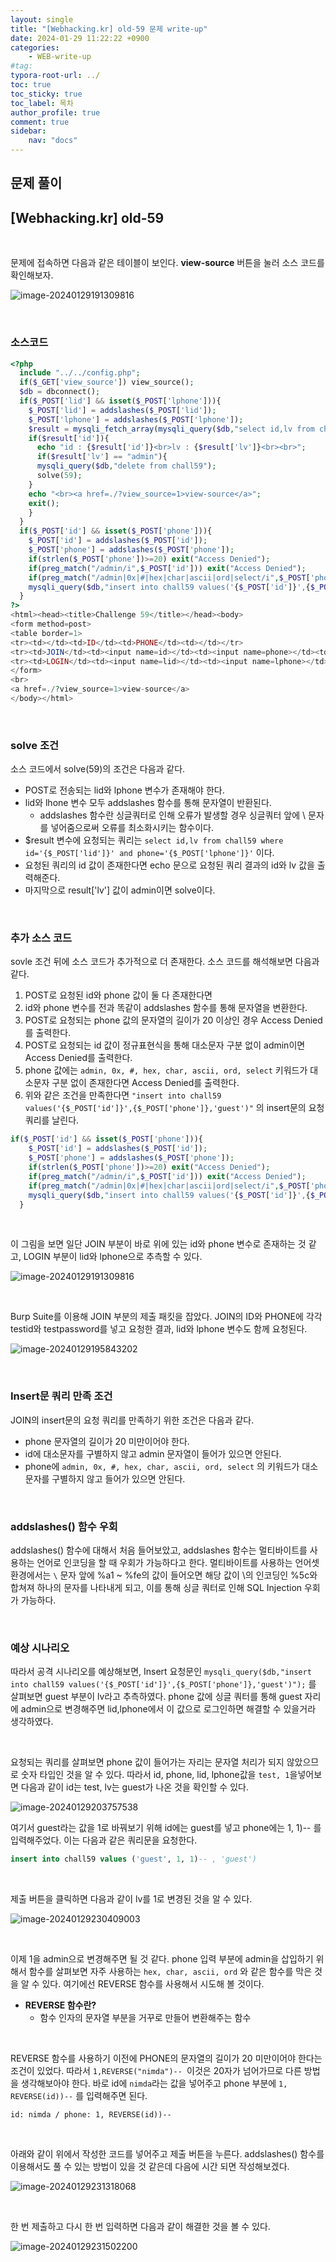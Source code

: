 ```yaml
---
layout: single
title: "[Webhacking.kr] old-59 문제 write-up"
date: 2024-01-29 11:22:22 +0900
categories: 
    - WEB-write-up
#tag: 
typora-root-url: ../
toc: true
toc_sticky: true
toc_label: 목차
author_profile: true
comment: true
sidebar:
    nav: "docs"
---
```




## 문제 풀이





## [Webhacking.kr] old-59 

<br>

문제에 접속하면 다음과 같은 테이블이 보인다.  **view-source** 버튼을 눌러 소스 코드를 확인해보자.

![image-20240129191309816](/images/2024-01-29-old59/image-20240129191309816.png)

<br>

### 소스코드

```php
<?php
  include "../../config.php";
  if($_GET['view_source']) view_source();
  $db = dbconnect();
  if($_POST['lid'] && isset($_POST['lphone'])){
    $_POST['lid'] = addslashes($_POST['lid']);
    $_POST['lphone'] = addslashes($_POST['lphone']);
    $result = mysqli_fetch_array(mysqli_query($db,"select id,lv from chall59 where id='{$_POST['lid']}' and phone='{$_POST['lphone']}'"));
    if($result['id']){
      echo "id : {$result['id']}<br>lv : {$result['lv']}<br><br>";
      if($result['lv'] == "admin"){
      mysqli_query($db,"delete from chall59");
      solve(59);
    }
    echo "<br><a href=./?view_source=1>view-source</a>";
    exit();
    }
  }
  if($_POST['id'] && isset($_POST['phone'])){
    $_POST['id'] = addslashes($_POST['id']);
    $_POST['phone'] = addslashes($_POST['phone']);
    if(strlen($_POST['phone'])>=20) exit("Access Denied");
    if(preg_match("/admin/i",$_POST['id'])) exit("Access Denied");
    if(preg_match("/admin|0x|#|hex|char|ascii|ord|select/i",$_POST['phone'])) exit("Access Denied");
    mysqli_query($db,"insert into chall59 values('{$_POST['id']}',{$_POST['phone']},'guest')");
  }
?>
<html><head><title>Challenge 59</title></head><body>
<form method=post>
<table border=1>
<tr><td></td><td>ID</td><td>PHONE</td><td></td></tr>
<tr><td>JOIN</td><td><input name=id></td><td><input name=phone></td><td><input type=submit></td></tr>
<tr><td>LOGIN</td><td><input name=lid></td><td><input name=lphone></td><td><input type=submit></td></tr>
</form>
<br>
<a href=./?view_source=1>view-source</a>
</body></html>
```

<br>

### solve 조건

소스 코드에서 solve(59)의 조건은 다음과 같다.

- POST로 전송되는 lid와 lphone 변수가 존재해야 한다.
- lid와 lhone 변수 모두 addslashes 함수를 통해 문자열이 반환된다.
  - addslashes 함수란 싱글쿼터로 인해 오류가 발생할 경우 싱글쿼터 앞에 \ 문자를 넣어줌으로써 오류를 최소화시키는 함수이다.
- $result 변수에 요청되는 쿼리는 `select id,lv from chall59 where id='{$_POST['lid']}' and phone='{$_POST['lphone']}'` 이다.
- 요청된 쿼리의 id 값이 존재한다면 echo 문으로 요청된 쿼리 결과의 id와 lv 값을 출력해준다.
- 마지막으로 result['lv'] 값이 admin이면 solve이다.

<br>

### 추가 소스 코드

sovle 조건 뒤에 소스 코드가 추가적으로 더 존재한다. 소스 코드를 해석해보면 다음과 같다.

1. POST로 요청된 id와 phone 값이 둘 다 존재한다면
2. id와 phone 변수를 전과 똑같이 addslashes 함수를 통해 문자열을 변환한다.
3. POST로 요청되는 phone 값의 문자열의 길이가 20 이상인 경우 Access Denied를 출력한다.
4. POST로 요청되는 id 값이 정규표현식을 통해 대소문자 구분 없이 admin이면 Access Denied를 출력한다.
5. phone 값에는 `admin, 0x, #, hex, char, ascii, ord, select` 키워드가 대소문자 구분 없이 존재한다면 Access Denied를 출력한다.
6.  위와 같은 조건을 만족한다면 `"insert into chall59 values('{$_POST['id']}',{$_POST['phone']},'guest')"` 의 insert문의 요청 쿼리를 날린다.

```php
if($_POST['id'] && isset($_POST['phone'])){
    $_POST['id'] = addslashes($_POST['id']);
    $_POST['phone'] = addslashes($_POST['phone']);
    if(strlen($_POST['phone'])>=20) exit("Access Denied");
    if(preg_match("/admin/i",$_POST['id'])) exit("Access Denied");
    if(preg_match("/admin|0x|#|hex|char|ascii|ord|select/i",$_POST['phone'])) exit("Access Denied");
    mysqli_query($db,"insert into chall59 values('{$_POST['id']}',{$_POST['phone']},'guest')");
  }
```

<br>

이 그림을 보면 일단 JOIN 부분이 바로 위에 있는 id와 phone 변수로 존재하는 것 같고, LOGIN 부분이 lid와 lphone으로 추측할 수 있다.

![image-20240129191309816](/images/2024-01-29-old59/image-20240129191309816.png)

<br>

Burp Suite를 이용해 JOIN 부분의 제출 패킷을 잡았다. JOIN의 ID와 PHONE에 각각 testid와 testpassword를 넣고 요청한 결과, lid와 lphone 변수도 함께 요청된다. 

![image-20240129195843202](/images/2024-01-29-old59/image-20240129195843202.png)

<br>

### Insert문 쿼리 만족 조건

JOIN의 insert문의 요청 쿼리를 만족하기 위한 조건은 다음과 같다.

- phone 문자열의 길이가 20 미만이어야 한다.
- id에 대소문자를 구별하지 않고 admin 문자열이 들어가 있으면 안된다.
- phone에 `admin, 0x, #, hex, char, ascii, ord, select` 의 키워드가 대소문자를 구별하지 않고 들어가 있으면 안된다.

<br>

### addslashes() 함수 우회

addslashes() 함수에 대해서 처음 들어보았고, addslashes 함수는 멀티바이트를 사용하는 언어로 인코딩을 할 때 우회가 가능하다고 한다. 멀티바이트를 사용하는 언어셋 환경에서는 `\` 문자 앞에 %a1 ~ %fe의 값이 들어오면 해당 값이 \의 인코딩인 %5c와 합쳐져 하나의 문자를 나타내게 되고, 이를 통해 싱글 쿼터로 인해 SQL Injection 우회가 가능하다.  

<br>

### 예상 시나리오

따라서 공격 시나리오를 예상해보면, Insert 요청문인 `mysqli_query($db,"insert into chall59 values('{$_POST['id']}',{$_POST['phone']},'guest')");` 를 살펴보면 guest 부분이 lv라고 추측하였다. phone 값에 싱글 쿼터를 통해 guest 자리에 admin으로 변경해주면 lid,lphone에서 이 값으로 로그인하면 해결할 수 있을거라 생각하였다.

<br>

요청되는 쿼리를 살펴보면 phone 값이 들어가는 자리는 문자열 처리가 되지 않았으므로 숫자 타입인 것을 알 수 있다. 따라서 id, phone, lid, lphone값을 `test, 1`을넣어보면 다음과 같이 id는 test, lv는 guest가 나온 것을 확인할 수 있다.

 <img src="/images/2024-01-29-old59/image-20240129203757538.png" alt="image-20240129203757538"  />

<br>

여기서 guest라는 값을 1로 바꿔보기 위해 id에는 guest를 넣고 phone에는 1, 1)-- 를 입력해주었다. 이는 다음과 같은 쿼리문을 요청한다. 

```sql
insert into chall59 values ('guest', 1, 1)-- , 'guest')
```

<br>

제출 버튼을 클릭하면 다음과 같이 lv를 1로 변경된 것을 알 수 있다.

![image-20240129230409003](/images/2024-01-29-old59/image-20240129230409003.png)

<br>

이제 1을 admin으로 변경해주면 될 것 같다. phone 입력 부분에 admin을 삽입하기 위해서 함수를 살펴보면 자주 사용하는 `hex, char, ascii, ord` 와 같은 함수를 막은 것을 알 수 있다. 여기에선 REVERSE 함수를 사용해서 시도해 볼 것이다.  

- **REVERSE 함수란?** 
  - 함수 인자의 문자열 부분을 거꾸로 만들어 변환해주는 함수 

<br>

REVERSE 함수를 사용하기 이전에 PHONE의 문자열의 길이가 20 미만이어야 한다는 조건이 있었다. 따라서 `1,REVERSE("nimda")-- `이것은 20자가 넘어가므로 다른 방법을 생각해보아야 한다. 바로 id에 `nimda`라는 값을 넣어주고 phone 부분에 `1, REVERSE(id))--` 를 입력해주면 된다.  

```
id: nimda / phone: 1, REVERSE(id))-- 
```

<br>

아래와 같이 위에서 작성한 코드를 넣어주고 제출 버튼을 누른다. addslashes() 함수를 이용해서도 풀 수 있는 방법이 있을 것 같은데 다음에 시간 되면 작성해보겠다.

![image-20240129231318068](/images/2024-01-29-old59/image-20240129231318068.png)

<br>

한 번 제출하고 다시 한 번 입력하면 다음과 같이 해결한 것을 볼 수 있다.

![image-20240129231502200](/images/2024-01-29-old59/image-20240129231502200.png)





